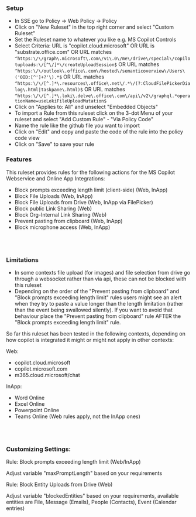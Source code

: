 ### Setup

- In SSE go to Policy -> Web Policy -> Policy
- Click on "New Ruleset" in the top right corner and select "Custom Ruleset"
- Set the Ruleset name to whatever you like e.g. MS Copilot Controls
- Select Criteria:
  URL is "copilot.cloud.microsoft"
  OR
  URL is "substrate.office.com"
  OR
  URL matches ```^https:\/\/graph\.microsoft\.com\/v1\.0\/me\/drive\/special\/copilotuploads:\/[^\/]*\/createUploadSession$```
  OR
  URL matches ```^https:\/\/outlook\.office\.com\/hosted\/semanticoverview\/Users\('OID:[^']+?'\).*$```
  OR
  URL matches ```^https:\/\/[^.]*\.resources\.office\.net\/.*\/(?:CloudFilePickerDialog\.html|taskpane\.html)$```
  OR
  URL matches ```^https:\/\/[^.]*\.loki\.delve\.office\.com\/api\/v2\/graphql.*operationName=useLokiFileUploadMutation$```
- Click on "Applies to: All" and unselect "Embedded Objects"
- To import a Rule from this ruleset click on the 3-dot Menu of your ruleset and select "Add Custom Rule" - "Via Policy Code"
- Name the rule like the github file you want to import
- Click on "Edit" and copy and paste the code of the rule into the policy code view
- Click on "Save" to save your rule
  
### Features

This ruleset provides rules for the following actions for the MS Copilot Webservice and Online App Integrations:

- Block prompts exceeding length limit (client-side) (Web, InApp)
- Block File Uploads (Web, InApp)
- Block File Uploads from Drive (Web, InApp via FilePicker)
- Block public Link Sharing (Web)
- Block Org-Internal Link Sharing (Web)
- Prevent pasting from clipboard (Web, InApp)
- Block microphone access (Web, InApp)

<br/><br/>

### Limitations

- In some contexts file upload (for images) and file selection from drive go through a websocket rather than via api, these can not be blocked with this ruleset
- Depending on the order of the "Prevent pasting from clipboard" and "Block prompts exceeding length limit" rules users might see an alert when they try to paste a value longer than the length limitation (rather than the event being swallowed silently). If you want to avoid that behaviour place the "Prevent pasting from clipboard" rule AFTER the "Block prompts exceeding length limit" rule.

So far this ruleset has been tested in the following contexts, depending on how copilot is integrated it might or might not apply in other contexts:


Web:

- copilot.cloud.microsoft
- copilot.microsoft.com
- m365.cloud.microsoft/chat



InApp:

- Word Online
- Excel Online
- Powerpoint Online
- Teams Online (Web rules apply, not the InApp ones)

<br/><br/>

### Customizing Settings:


Rule: Block prompts exceeding length limit (Web/InApp)

Adjust variable "maxPromptLength" based on your requirements



Rule: Block Entity Uploads from Drive (Web)

Adjust variable "blockedEntities" based on your requirements, available entities are File, Message (Emails), People (Contacts), Event (Calendar entries)

